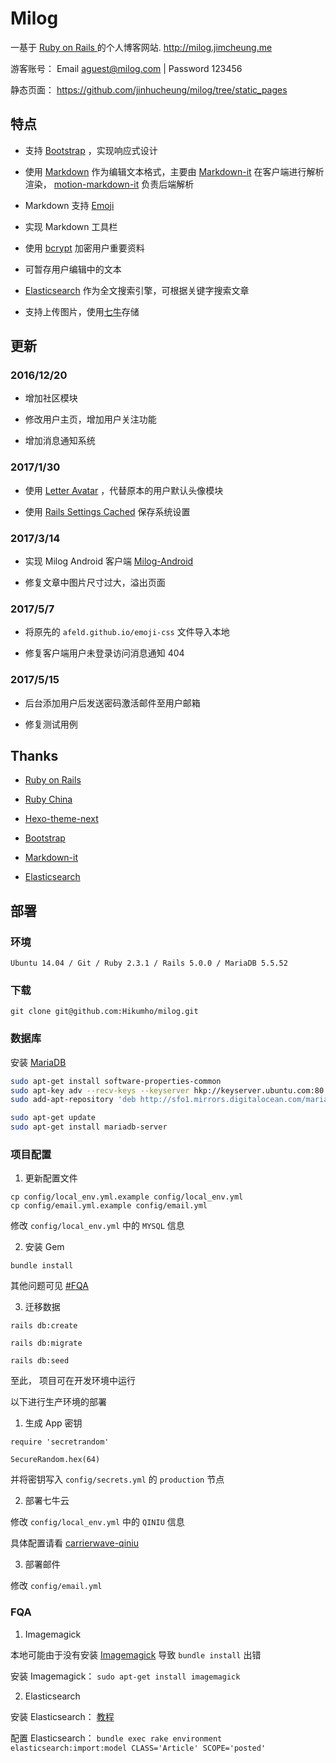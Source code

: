 # Milog

一基于 [ Ruby on Rails ](https://github.com/rails/rails) 的个人博客网站. http://milog.jimcheung.me

游客账号： Email aguest@milog.com | Password 123456

静态页面： https://github.com/jinhucheung/milog/tree/static_pages

## 特点

+ 支持 [Bootstrap](http://getbootstrap.com/) ，实现响应式设计

+ 使用 [Markdown](https://zh.wikipedia.org/zh-hans/Markdown) 作为编辑文本格式，主要由 [Markdown-it](https://github.com/markdown-it/markdown-it) 在客户端进行解析渲染， [motion-markdown-it](https://github.com/digitalmoksha/motion-markdown-it) 负责后端解析

+ Markdown 支持 [Emoji](https://github.com/afeld/emoji-css)

+ 实现 Markdown 工具栏

+ 使用 [bcrypt](https://github.com/codahale/bcrypt-ruby) 加密用户重要资料

+ 可暂存用户编辑中的文本

+ [Elasticsearch](https://github.com/elastic/elasticsearch) 作为全文搜索引擎，可根据关键字搜索文章

+ 支持上传图片，使用[七牛](http://www.qiniu.com/)存储

## 更新

### 2016/12/20

+ 增加社区模块

+ 修改用户主页，增加用户关注功能

+ 增加消息通知系统

### 2017/1/30

+ 使用 [Letter Avatar](https://github.com/ksz2k/letter_avatar) ，代替原本的用户默认头像模块

+ 使用 [Rails Settings Cached](https://github.com/huacnlee/rails-settings-cached) 保存系统设置

### 2017/3/14

+ 实现 Milog Android 客户端 [Milog-Android](https://github.com/HiKumho/milog-android)

+ 修复文章中图片尺寸过大，溢出页面

### 2017/5/7

+ 将原先的 `afeld.github.io/emoji-css` 文件导入本地

+ 修复客户端用户未登录访问消息通知 404

### 2017/5/15

+ 后台添加用户后发送密码激活邮件至用户邮箱

+ 修复测试用例

## Thanks

+ [Ruby on Rails](http://rubyonrails.org/)

+ [Ruby China](https://ruby-china.org/)

+ [Hexo-theme-next](https://github.com/iissnan/hexo-theme-next)

+ [Bootstrap](http://getbootstrap.com/)

+ [Markdown-it](https://github.com/markdown-it/markdown-it)

+ [Elasticsearch](https://github.com/elastic/elasticsearch)

## 部署

### 环境
```
Ubuntu 14.04 / Git / Ruby 2.3.1 / Rails 5.0.0 / MariaDB 5.5.52
```

### 下载
```
git clone git@github.com:Hikumho/milog.git
```

### 数据库

安装 [MariaDB](https://mariadb.org/)

```sh
sudo apt-get install software-properties-common
sudo apt-key adv --recv-keys --keyserver hkp://keyserver.ubuntu.com:80 0xcbcb082a1bb943db
sudo add-apt-repository 'deb http://sfo1.mirrors.digitalocean.com/mariadb/repo/10.0/ubuntu trusty main'

sudo apt-get update
sudo apt-get install mariadb-server
```

### 项目配置

1. 更新配置文件

```
cp config/local_env.yml.example config/local_env.yml
cp config/email.yml.example config/email.yml
```

修改 `config/local_env.yml` 中的 `MYSQL` 信息

2. 安装 Gem

```
bundle install
```

其他问题可见 [#FQA](#FQA)

3. 迁移数据

```
rails db:create

rails db:migrate

rails db:seed
```

至此， 项目可在开发环境中运行

以下进行生产环境的部署

1. 生成 App 密钥

```
require 'secretrandom'

SecureRandom.hex(64)
```
并将密钥写入 `config/secrets.yml` 的 `production` 节点


2. 部署七牛云

修改 `config/local_env.yml` 中的 `QINIU` 信息

具体配置请看 [carrierwave-qiniu](https://github.com/huobazi/carrierwave-qiniu)

3. 部署邮件

修改 `config/email.yml`

### FQA

1. Imagemagick

本地可能由于没有安装  [Imagemagick](https://github.com/ImageMagick/ImageMagick) 导致 `bundle install` 出错

安装 Imagemagick： `sudo apt-get install imagemagick`

2. Elasticsearch

安装 Elasticsearch： [教程](https://www.digitalocean.com/community/tutorials/how-to-install-elasticsearch-on-an-ubuntu-vps)

配置 Elasticsearch： `bundle exec rake environment elasticsearch:import:model CLASS='Article' SCOPE='posted'`
